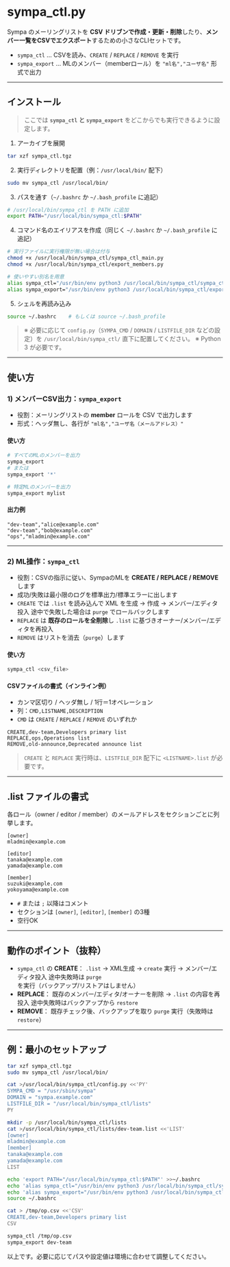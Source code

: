 # sympa_ctl.py

Sympa のメーリングリストを **CSV ドリブンで作成・更新・削除**したり、**メンバー一覧をCSVでエクスポート**するための小さなCLIセットです。

* `sympa_ctl` … CSVを読み、`CREATE` / `REPLACE` / `REMOVE` を実行
* `sympa_export` … MLのメンバー（memberロール）を `"ml名","ユーザ名"` 形式で出力

---

## インストール

> ここでは **`sympa_ctl` と `sympa_export`** をどこからでも実行できるように設定します。

1. アーカイブを展開

```bash
tar xzf sympa_ctl.tgz
```

2. 実行ディレクトリを配置（例：`/usr/local/bin/` 配下）

```bash
sudo mv sympa_ctl /usr/local/bin/
```

3. パスを通す（`~/.bashrc` か `~/.bash_profile` に追記）

```bash
# /usr/local/bin/sympa_ctl を PATH に追加
export PATH="/usr/local/bin/sympa_ctl:$PATH"
```

4. コマンド名のエイリアスを作成（同じく `~/.bashrc` か `~/.bash_profile` に追記）

```bash
# 実行ファイルに実行権限が無い場合は付与
chmod +x /usr/local/bin/sympa_ctl/sympa_ctl_main.py
chmod +x /usr/local/bin/sympa_ctl/export_members.py

# 使いやすい別名を用意
alias sympa_ctl="/usr/bin/env python3 /usr/local/bin/sympa_ctl/sympa_ctl_main.py"
alias sympa_export="/usr/bin/env python3 /usr/local/bin/sympa_ctl/export_members.py"
```

5. シェルを再読み込み

```bash
source ~/.bashrc    # もしくは source ~/.bash_profile
```

> ※ 必要に応じて `config.py`（`SYMPA_CMD` / `DOMAIN` / `LISTFILE_DIR` などの設定）を `/usr/local/bin/sympa_ctl/` 直下に配置してください。
> ※ Python 3 が必要です。

---

## 使い方

### 1) メンバーCSV出力：`sympa_export`

* 役割：メーリングリストの **member** ロールを CSV で出力します
* 形式：ヘッダ無し、各行が `"ml名","ユーザ名（メールアドレス）"`

#### 使い方

```bash
# すべてのMLのメンバーを出力
sympa_export
# または
sympa_export '*'

# 特定MLのメンバーを出力
sympa_export mylist
```

#### 出力例

```
"dev-team","alice@example.com"
"dev-team","bob@example.com"
"ops","mladmin@example.com"
```

---

### 2) ML操作：`sympa_ctl`

* 役割：CSVの指示に従い、SympaのMLを **CREATE / REPLACE / REMOVE** します
* 成功/失敗は最小限のログを標準出力/標準エラーに出します
* `CREATE` では `.list` を読み込んで XML を生成 → 作成 → メンバー/エディタ投入
  途中で失敗した場合は `purge` でロールバックします
* `REPLACE` は **既存のロールを全削除**し `.list` に基づきオーナー/メンバー/エディタを再投入
* `REMOVE` はリストを消去（`purge`）します

#### 使い方

```bash
sympa_ctl <csv_file>
```

#### CSVファイルの書式（インライン例）

* カンマ区切り / ヘッダ無し / 1行＝1オペレーション
* 列：`CMD,LISTNAME,DESCRIPTION`
* `CMD` は `CREATE` / `REPLACE` / `REMOVE` のいずれか

```
CREATE,dev-team,Developers primary list
REPLACE,ops,Operations list
REMOVE,old-announce,Deprecated announce list
```

> `CREATE` と `REPLACE` 実行時は、`LISTFILE_DIR` 配下に `<LISTNAME>.list` が必要です。

---

## .list ファイルの書式

各ロール（owner / editor / member）のメールアドレスをセクションごとに列挙します。

```
[owner]
mladmin@example.com

[editor]
tanaka@example.com
yamada@example.com

[member]
suzuki@example.com
yokoyama@example.com
```

* `#` または `;` 以降はコメント
* セクションは `[owner]`, `[editor]`, `[member]` の3種
* 空行OK

---

## 動作のポイント（抜粋）

* `sympa_ctl` の **CREATE**：
  `.list` → XML生成 → `create` 実行 → メンバー/エディタ投入
  途中失敗時は `purge` を実行（バックアップ/リストアはしません）
* **REPLACE**：
  既存のメンバー/エディタ/オーナーを削除 → `.list` の内容を再投入
  途中失敗時はバックアップから `restore`
* **REMOVE**：
  既存チェック後、バックアップを取り `purge` 実行（失敗時は `restore`）

---

## 例：最小のセットアップ

```bash
tar xzf sympa_ctl.tgz
sudo mv sympa_ctl /usr/local/bin/

cat >/usr/local/bin/sympa_ctl/config.py <<'PY'
SYMPA_CMD = "/usr/sbin/sympa"
DOMAIN = "sympa.example.com"
LISTFILE_DIR = "/usr/local/bin/sympa_ctl/lists"
PY

mkdir -p /usr/local/bin/sympa_ctl/lists
cat >/usr/local/bin/sympa_ctl/lists/dev-team.list <<'LIST'
[owner]
mladmin@example.com
[member]
tanaka@example.com
yamada@example.com
LIST

echo 'export PATH="/usr/local/bin/sympa_ctl:$PATH"' >>~/.bashrc
echo 'alias sympa_ctl="/usr/bin/env python3 /usr/local/bin/sympa_ctl/sympa_ctl_main.py"' >>~/.bashrc
echo 'alias sympa_export="/usr/bin/env python3 /usr/local/bin/sympa_ctl/export_members.py"' >>~/.bashrc
source ~/.bashrc

cat > /tmp/op.csv <<'CSV'
CREATE,dev-team,Developers primary list
CSV

sympa_ctl /tmp/op.csv
sympa_export dev-team
```

以上です。必要に応じてパスや設定値は環境に合わせて調整してください。

